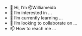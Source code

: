 - 👋 Hi, I’m @Williameidb
- 👀 I’m interested in ...
- 🌱 I’m currently learning ...
- 💞️ I’m looking to collaborate on ...
- 📫 How to reach me ...

<!---
Williameidb/Williameidb is a ✨ special ✨ repository because its `README.md` (this file) appears on your GitHub profile.
You can click the Preview link to take a look at your changes.
--->
